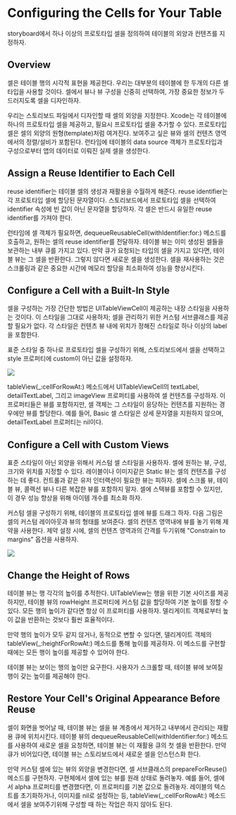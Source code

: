# Configuring the Cells for Your Table

storyboard에서 하나 이상의 프로토타입 셀을 정의하여 테이블의 외양과 컨텐츠를 지정하자.

## Overview

셀은 테이블 행의 시각적 표현을 제공한다. 우리는 대부분의 테이블에 한 두개의 다른 셀 타입을 사용할 것이다. 셀에서 뷰나 뷰 구성을 신중히 선택하여, 가장 중요한 정보가 두드러지도록 셀을 디자인하자. 

우리는 스토리보드 파일에서 디자인할 때 셀의 외양을 지정한다. Xcode는 각 테이블에 하나의 프로토타입 셀을 제공하고, 필요시 프로토타입 셀을 추가할 수 있다. 프로토타입 셀은 셀의 외양의 원형(template)처럼 여겨진다. 보여주고 싶은 뷰와 셀의 컨텐츠 영역에서의 정렬/설비가 포함된다. 런타임에 테이블의 data source 객체가 프로토타입과 구성으로부터 앱의 데이터로 이뤄진 실제 셀을 생성한다.

## Assign a Reuse Identifier to Each Cell

reuse identifier는 테이블 셀의 생성과 재활용을 수월하게 해준다. reuse identifier는 각 프로토타입 셀에 할당된 문자열이다. 스토리보드에서 프로토타입 셀을 선택하여 identifier 속성에 빈 값이 아닌 문자열을 할당하자. 각 셀은 반드시 유일한 reuse identifier를 가져야 한다.

런타임에 셀 객체가 필요하면, dequeueReusableCell(withIdentifier:for:) 메소드를 호출하고, 원하는 셀의 reuse identifier를 전달하자. 테이블 뷰는 이미 생성된 셀들을 보관하는 내부 큐를 가지고 있다. 만약 큐가 요청되는 타입의 셀을 가지고 있다면, 테이블 뷰는 그 셀을 반환한다. 그렇지 않다면 새로운 셀을 생성한다. 셀을 재사용하는 것은 스크롤링과 같은 중요한 시간에 메모리 할당을 최소화하여 성능을 향상시킨다.

## Configure a Cell with a Built-In Style

셀을 구성하는 가장 간단한 방법은 UITableViewCell이 제공하는 내장 스타일을 사용하는 것이다. 이 스타일을 그대로 사용하자; 셀을 관리하기 위한 커스텀 서브클래스를 제공할 필요가 없다. 각 스타일은 컨텐츠 뷰 내에 위치가 정해진 스타일로 하나 이상의 label을 포함한다. 

표준 스타일 중 하나로 프로토타입 셀을 구성하기 위해, 스토리보드에서 셀을 선택하고 style 프로퍼티에 custom이 아닌 값을 설정하자.

![](https://docs-assets.developer.apple.com/published/058691787a/c7697036-d465-4323-8b2f-f024d76b3916.png)

tableView(_:cellForRowAt:) 메소드에서 UITableViewCell의 textLabel, detailTextLabel, 그리고 imageView 프로퍼티를 사용하여 셀 컨텐츠를 구성하자. 이 프로퍼티들은 뷰를 포함하지만, 셀 객체는 그 스타일이 응당하는 컨텐츠를 지원하는 경우에만 뷰를 할당한다. 예를 들어, Basic 셀 스타일은 상세 문자열을 지원하지 않으며, detailTextLabel 프로퍼티는 nil이다. 

## Configure a Cell with Custom Views

표준 스타일이 아닌 외양을 위해서 커스텀 셀 스타일을 사용하자. 셀에 원하는 뷰, 구성, 크기와 위치를 지정할 수 있다. 레이블이나 이미지같은 Static 뷰는 셀의 컨텐츠를 구성하는 데 좋다. 컨트롤과 같은 유저 인터랙션이 필요한 뷰는 피하자. 셀에 스크롤 뷰, 테이블 뷰, 콜랙션 뷰나 다른 복잡한 뷰를 포함하지 말자. 셀에 스택뷰를 포함할 수 있지만, 이 경우 성능 향상을 위해 아이템 개수를 최소화 하자.

커스텀 셀을 구성하기 위해, 테이블의 프로토타입 셀에 뷰를 드래그 하자. 다음 그림은 셀의 커스텀 레이아웃과 뷰의 형태를 보여준다. 셀의 컨텐츠 영역내에 뷰를 놓기 위해 제약을 사용한다. 제약 설정 시에, 셀의 컨텐츠 영역과의 간격를 두기위해 "Constrain to margins" 옵션을 사용하자.

![](https://docs-assets.developer.apple.com/published/f304dea2ab/dfe0b869-fe12-48f0-8693-777e90df3ef3.png)



## Change the Height of Rows

테이블 뷰는 행 각각의 높이를 추적한다. UITableView는 행을 위한 기본 사이즈를 제공하지만, 테이블 뷰의 rowHeight 프로퍼티에 커스텀 값을 할당하여 기본 높이를 정할 수 있다. 모든 행의 높이가 같다면 항상 이 프로퍼티를 사용하자. 델리게이트 객체로부터 높이 값을 반환하는 것보다 훨씬 효율적이다.

만약 행의 높이가 모두 같지 않거나, 동적으로 변할 수 있다면, 델리게이트 객체의 tableView(_:heightForRowAt:) 메소드를 통해 높이를 제공하자. 이 메소드를 구현할때에는 모든 행이 높이를 제공할 수 있어야 한다. 

테이블 뷰는 보이는 행의 높이만 요구한다. 사용자가 스크롤할 때, 테이블 뷰에 보여질 행이 갖는 높이를 제공해야 한다.



## Restore Your Cell's Original Appearance Before Reuse

셀이 화면을 벗어날 때, 테이블 뷰는 셀을 뷰 계층에서 제거하고 내부에서 관리되는 재활용 큐에 위치시킨다. 테이블 뷰의 dequeueReusableCell(withIdentifier:for:) 메소드를 사용하여 새로운 셀을 요청하면, 테이블 뷰는 이 재활용 큐의 첫 셀을 반환한다. 만약 큐가 비어있다면, 테이블 뷰는 스토리보드에서 새로운 셀을 인스턴스화 한다.

만약 커스텀 셀에 있는 뷰의 외양을 변경한다면, 셀 서브클래스의 prepareForReuse() 메소드를 구현하자. 구현체에서 셀에 있는 뷰를 원래 상태로 돌려놓자. 예를 들어, 셀에서 alpha 프로퍼티를 변경했다면, 이 프로퍼티를 기본 값으로 돌려놓자. 레이블의 텍스트를 초기화하거나, 이미지를 nil로 설정하는 등, tableView(_:cellForRowAt:) 메소드에서 셀을 보여주기위해 구성할 때 하는 작업은 하지 않아도 된다.


